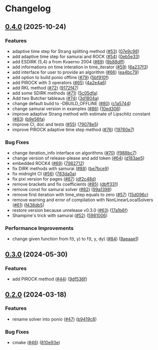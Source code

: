# Changelog

## [0.4.0](https://github.com/hpc-maths/ponio/compare/v0.3.0...v0.4.0) (2025-10-24)


### Features

* adaptive time step for Strang splitting method ([#53](https://github.com/hpc-maths/ponio/issues/53)) ([07e9c98](https://github.com/hpc-maths/ponio/commit/07e9c9892c750f51f448945ff9bf343aae75a56c))
* add adaptive time step for samurai and ROCK ([#54](https://github.com/hpc-maths/ponio/issues/54)) ([0eb5e33](https://github.com/hpc-maths/ponio/commit/0eb5e33fec845f892877c18c7f1e05ae5d60a9d6))
* add ESDIRK (5,4) a from Kvaerno 2004 ([#89](https://github.com/hpc-maths/ponio/issues/89)) ([9b88dff](https://github.com/hpc-maths/ponio/commit/9b88dff270748cf81dd9198e0998a731f6023b10))
* add informations on time interation in time_iterator ([#59](https://github.com/hpc-maths/ponio/issues/59)) ([6a237f3](https://github.com/hpc-maths/ponio/commit/6a237f3ed53711f15ee0ef33001f138c92098e4b))
* add interface for user to provide an algorithm ([#66](https://github.com/hpc-maths/ponio/issues/66)) ([ea4bc79](https://github.com/hpc-maths/ponio/commit/ea4bc79895f514baeab7b2e6e886af36b98c6f97))
* add option to build ponio offline ([#79](https://github.com/hpc-maths/ponio/issues/79)) ([5bf910f](https://github.com/hpc-maths/ponio/commit/5bf910f7fa94924fdefe79e0740d723f14cee8dc))
* add PIROCK with 3 operators ([#65](https://github.com/hpc-maths/ponio/issues/65)) ([4a2e4a6](https://github.com/hpc-maths/ponio/commit/4a2e4a6eb04721a6af5465e92023b932a45e2ff3))
* add RKL method ([#72](https://github.com/hpc-maths/ponio/issues/72)) ([9172f47](https://github.com/hpc-maths/ponio/commit/9172f47879b580108b1d03861a20c7f1b38e62c7))
* add some SDIRK methods ([#71](https://github.com/hpc-maths/ponio/issues/71)) ([5c05dfa](https://github.com/hpc-maths/ponio/commit/5c05dfafae68d27c74f48e0c7b137ef9e44bfa8d))
* Add two Butcher tableaus ([#74](https://github.com/hpc-maths/ponio/issues/74)) ([3d1804a](https://github.com/hpc-maths/ponio/commit/3d1804a63046a74de4a1242d760f004496504da2))
* change default build to -DBUILD_OFFLINE ([#80](https://github.com/hpc-maths/ponio/issues/80)) ([c1a5744](https://github.com/hpc-maths/ponio/commit/c1a57444a2fed7920ae3077dc3de89a33e724cc9))
* change samurai version in examples ([#86](https://github.com/hpc-maths/ponio/issues/86)) ([10ed306](https://github.com/hpc-maths/ponio/commit/10ed306e9467456248e14ae04e36f4ed59f3ff8c))
* improve adaptive Strang method with estimate of Lipschitz constant ([#83](https://github.com/hpc-maths/ponio/issues/83)) ([b9e56fa](https://github.com/hpc-maths/ponio/commit/b9e56fa5b8f3c6684ad9cf05f23e2d57cd7dd688))
* improve CI, doc and tests ([#55](https://github.com/hpc-maths/ponio/issues/55)) ([79078e5](https://github.com/hpc-maths/ponio/commit/79078e5000604bfb5cea39ea38da35d839a0103d))
* improve PIROCK adaptive time step method ([#76](https://github.com/hpc-maths/ponio/issues/76)) ([19760e7](https://github.com/hpc-maths/ponio/commit/19760e708f17cc9c98212a341f022d30be17b786))


### Bug Fixes

* change iteration_info interface on algorithms ([#70](https://github.com/hpc-maths/ponio/issues/70)) ([f988bc7](https://github.com/hpc-maths/ponio/commit/f988bc738dcf9895da07a944f17a92bd946fec13))
* change version of release-please and add token ([#64](https://github.com/hpc-maths/ponio/issues/64)) ([d183ae5](https://github.com/hpc-maths/ponio/commit/d183ae570f5779781792829e68a7a79dd733fafe))
* embedded ROCK4 ([#69](https://github.com/hpc-maths/ponio/issues/69)) ([7982712](https://github.com/hpc-maths/ponio/commit/7982712156858d96e5a3a9a237310dec211a1f6a))
* fix DIRK methods with samurai ([#88](https://github.com/hpc-maths/ponio/issues/88)) ([be7bce9](https://github.com/hpc-maths/ponio/commit/be7bce9f3a065154c945a1b95744704a69652307))
* fix midnight CI ([#56](https://github.com/hpc-maths/ponio/issues/56)) ([783da0a](https://github.com/hpc-maths/ponio/commit/783da0a6a64e247f0c21097751d956861b9b8291))
* fix pixi version for pages ([#87](https://github.com/hpc-maths/ponio/issues/87)) ([df2c48d](https://github.com/hpc-maths/ponio/commit/df2c48d0dc0b596e5a71974117a86350925b961c))
* remove brackets and fix coefficients ([#85](https://github.com/hpc-maths/ponio/issues/85)) ([dbff331](https://github.com/hpc-maths/ponio/commit/dbff331b97cd8fbf01cdbcd4f6bae764374fa709))
* remove const for samurai solver ([#82](https://github.com/hpc-maths/ponio/issues/82)) ([99a1398](https://github.com/hpc-maths/ponio/commit/99a1398938147efd2f212ac4a659869c331326d9))
* remove first iteration with time_step equals to zero ([#57](https://github.com/hpc-maths/ponio/issues/57)) ([15d096c](https://github.com/hpc-maths/ponio/commit/15d096ca34016c4be401cd2c1623b51c10e71eb6))
* remove warning and error of compilation with NonLinearLocalSolvers ([#61](https://github.com/hpc-maths/ponio/issues/61)) ([f438db5](https://github.com/hpc-maths/ponio/commit/f438db5223dc9f7a6e23b15a0f597adecd1bd0dd))
* restore version because unrelease v0.3.0 ([#63](https://github.com/hpc-maths/ponio/issues/63)) ([17a1b6f](https://github.com/hpc-maths/ponio/commit/17a1b6fda7b96c5b651703784747ddfe76403ca4))
* Shampine's trick with samurai ([#52](https://github.com/hpc-maths/ponio/issues/52)) ([5981006](https://github.com/hpc-maths/ponio/commit/598100653983dee98b4ca994ad6ea887f695c336))


### Performance Improvements

* change given function from f(t, y) to f(t, y, dy) ([#84](https://github.com/hpc-maths/ponio/issues/84)) ([8aeaae1](https://github.com/hpc-maths/ponio/commit/8aeaae195dd16310b99a40a526726701111d53dc))

## [0.3.0](https://github.com/hpc-maths/ponio/compare/v0.2.0...v0.3.0) (2024-05-30)


### Features

* add PIROCK method ([#44](https://github.com/hpc-maths/ponio/issues/44)) ([9df536f](https://github.com/hpc-maths/ponio/commit/9df536f0c17719af8f0a5086ea7e31b293b76111))

## [0.2.0](https://github.com/hpc-maths/ponio/compare/v0.1.0...v0.2.0) (2024-03-18)


### Features

* rename solver into ponio ([#47](https://github.com/hpc-maths/ponio/issues/47)) ([b9419c8](https://github.com/hpc-maths/ponio/commit/b9419c8a0e907f97e54c24da53b7d08d3bd960cf))


### Bug Fixes

* cmake ([#46](https://github.com/hpc-maths/ponio/issues/46)) ([810e93e](https://github.com/hpc-maths/ponio/commit/810e93e767cb358e5e1fa337e654d5e9b64397a4))
